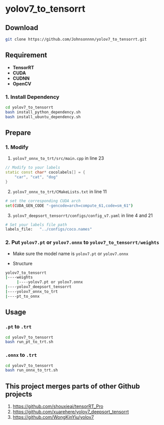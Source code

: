 # yolov7_to_tensorrt

## Download
```bash
git clone https://github.com/Johnsonnnn/yolov7_to_tensorrt.git
```

## Requirement

* **TensorRT**
* **CUDA**
* **CUDNN**
* **OpenCV**

### 1. Install Dependency
```bash
cd yolov7_to_tensorrt
bash install_python_dependency.sh
bash install_ubuntu_dependency.sh
```

## Prepare
### 1. Modify
1. `yolov7_onnx_to_trt/src/main.cpp` in line 23
```cpp
// Modify to your labels
static const char* cocolabels[] = {
    "car", "cat", "dog"
}
```

2. `yolov7_onnx_to_trt/CMakeLists.txt` in line 11
```bash
# set the corresponding CUDA arch
set(CUDA_GEN_CODE "-gencode=arch=compute_61,code=sm_61")
```

3. `yolov7_deepsort_tensorrt/configs/config_v7.yaml` in line 4 and 21
```bash
# Set your labels file path
labels_file:   "../configs/coco.names" 
```

### 2. Put `yolov7.pt` or `yolov7.onnx` to `yolov7_to_tensorrt/weights`
* Make sure the model name is `yolov7.pt` or `yolov7.onnx`

* Structure
```bash
yolov7_to_tensorrt
|----weights
     |----yolov7.pt or yolov7.onnx
|----yolov7_deepsort_tensorrt
|----yolov7_onnx_to_trt
|----pt_to_onnx
```

## Usage

### `.pt` to `.trt`
```bash
cd yolov7_to_tensorrt
bash run_pt_to_trt.sh
```

### `.onnx` to `.trt`
```bash
cd yolov7_to_tensorrt
bash run_onnx_to_trt.sh
```


## This project merges parts of other Github projects
1. https://github.com/shouxieai/tensorRT_Pro
2. https://github.com/xuarehere/yolov7_deepsort_tensorrt
3. https://github.com/WongKinYiu/yolov7

